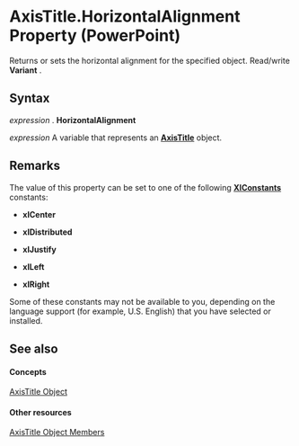 
# AxisTitle.HorizontalAlignment Property (PowerPoint)

Returns or sets the horizontal alignment for the specified object. Read/write  **Variant** .


## Syntax

 _expression_ . **HorizontalAlignment**

 _expression_ A variable that represents an **[AxisTitle](8eddc95c-2353-43fa-c055-ee76de28009d.md)** object.


## Remarks

The value of this property can be set to one of the following  **[XlConstants](fe30391f-83ee-3259-620f-d1224ab92d5f.md)** constants:


-  **xlCenter**
    
-  **xlDistributed**
    
-  **xlJustify**
    
-  **xlLeft**
    
-  **xlRight**
    
Some of these constants may not be available to you, depending on the language support (for example, U.S. English) that you have selected or installed.


## See also


#### Concepts


[AxisTitle Object](8eddc95c-2353-43fa-c055-ee76de28009d.md)
#### Other resources


[AxisTitle Object Members](c84af08f-e8bd-5dd3-fe52-60fc321d693f.md)
